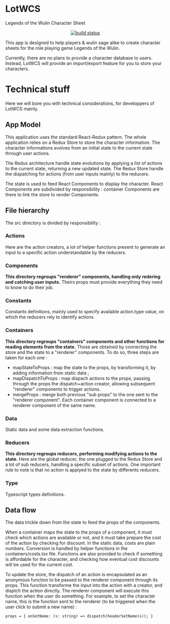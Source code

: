 # LotWCS
Legends of the Wulin Character Sheet

<p align="center">
    <a href="https://circleci.com/docs/1.0/status-badges/">
        <img src="https://circleci.com/gh/gentilboulet/LotWCS.svg?&style=shield&circle-token=784ac32effdcc6931968ae398ce0c87289181e68"
             alt="build status">
    </a>
</p>

This app is designed to help players & wulin sage alike to create character sheets for the role playing game Legends of the Wulin.

Currently, there are no plans to provide a character database to users.
Instead, LotWCS will provide an import/export feature for you to store your characters.

# Technical stuff
Here we will bore you with technical considerations, for developpers of LotWCS mainly.

## App Model
This application uses the standard React-Redux pattern.
The whole application relies on a Redux Store to store the character information.
The character informations evolves from an initial state to the current state through user actions.

The Redux architecture handle state evolutions by applying a list of actions to the current state, returning a new updated state.
The Redux Store handle the dispatching for actions (from user inputs mainly) to the reducers.

The state is used to feed React Components to display the character.
React Components are subdivided by responsibility : container Components are there to link the store to render Components.

## File hierarchy
The src directory is divided by responsibility :
### Actions
Here are the action creators, a lot of helper functions present to generate an input to a specific action understandable by the reducers.
### Components
__This directory regroups "renderer" components, handling only redering and catching user inputs.__
Theirs props must provide everything they need to know to do their job.
### Constants
Constants definitions, mainly used to specify available action.type value, on which the reducers rely to identify actions.
### Containers
__This directory regroups "containers" components and other functions for reading elements from the state.__
Those are obtained by connecting the store and the state to a "renderer" components.
To do so, three steps are taken for each one :
* mapStateToProps : map the state to the props, by transforming it, by adding information from static data ;
* mapDispatchToProps : map dispach actions to the props, passing through the props the dispatch+action creator, allowing subsequent "renderer" components to trigger actions.
* mergeProps : merge both previous "sub props" to the one sent to the "renderer component".
Each container component is connected to a renderer component of the same name.

### Data
Static data and some data extraction functions.
### Reducers
__This directory regroups reducers, performing modifying actions to the state.__
Here are the global reducer, the one plugged to the Redux Store and a lot of sub reducers, handling a specific subset of actions.
One important rule to note is that no action is applyed to the state by differents reducers.
### Type
Typescript types definitions.

## Data flow
The data trickle down from the state to feed the props of the components.

When a container maps the state to the props of a component, it must check which actions are available or not, and it must take prepare the cost of the action by checking for discount.
In the static data, costs are plain numbers.
Conversion is handled by helper functions in the containers/costs.tsx file.
Functions are also provided to check if something is affordable for the character, and checking how eventual cost discounts will be used for the current cost.

To update the store, the dispatch of an action is encapsulated as an anonymous function to be passed to the renderer component through its props.
This function transforme the input into the action with a creator, and disptch the action directly.
The renderer component will execute this function when the user do something.
For example, to set the character name, this is the function sent to the renderer (to be triggered when the user click to submit a new name) :
```
props = { onSetName: (s: string) => dispatch(headerSetName(s)); }
```
